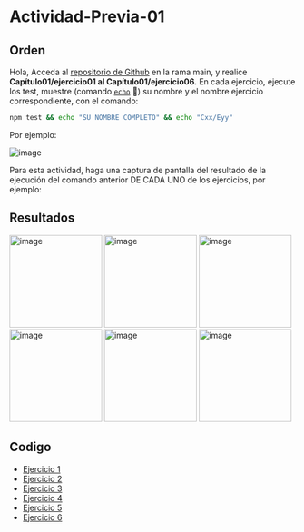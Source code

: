 
# Actividad-Previa-01
## Orden
Hola,
Acceda al [repositorio de Github](https://github.com/DAWMFIEC/DAWM)
 en la rama main, y realice **Capítulo01/ejercicio01 al Capítulo01/ejercicio06.** 
En cada ejercicio, ejecute los test, muestre (comando [`echo`](https://www.delftstack.com/es/howto/batch/echo-command-in-batch/#google_vignette) 🔗) su nombre y el nombre ejercicio correspondiente, con el comando: 
```bash
npm test && echo "SU NOMBRE COMPLETO" && echo "Cxx/Eyy"
```
Por ejemplo:

![image](https://github.com/user-attachments/assets/2ff34391-06da-4f34-beae-c7994a975f80)


Para esta actividad, haga una captura de pantalla del resultado de la ejecución del comando anterior DE CADA UNO de los ejercicios, por ejemplo:

## Resultados

<img width="163" alt="image" src="https://github.com/user-attachments/assets/fec50953-3420-4079-9607-a0f77dfadeac">
<img width="163" alt="image" src="https://github.com/user-attachments/assets/2c7ab384-1ccd-476b-b7e8-3c0d7fe66453">
<img width="163" alt="image" src="https://github.com/user-attachments/assets/561899a8-e08b-4631-a59a-75e9f9e98ddf">
<img width="163" alt="image" src="https://github.com/user-attachments/assets/d9361792-fe7d-431a-b188-404d0720f418">
<img width="163" alt="image" src="https://github.com/user-attachments/assets/6088ed03-2d43-494b-855b-30db2456ef74">
<img width="163" alt="image" src="https://github.com/user-attachments/assets/df8a036e-28aa-4cca-9f35-002b719958bc">


## Codigo
-  [Ejercicio 1](https://github.com/Desarrollo-Aplicaciones-Web-y-Moviles/Actividad-Previa-01/tree/main/C01E01)
-  [Ejercicio 2](https://github.com/Desarrollo-Aplicaciones-Web-y-Moviles/Actividad-Previa-01/tree/main/C01E02)
-  [Ejercicio 3](https://github.com/Desarrollo-Aplicaciones-Web-y-Moviles/Actividad-Previa-01/tree/main/C01E03)
-  [Ejercicio 4](https://github.com/Desarrollo-Aplicaciones-Web-y-Moviles/Actividad-Previa-01/tree/main/C01E04)
-  [Ejercicio 5](https://github.com/Desarrollo-Aplicaciones-Web-y-Moviles/Actividad-Previa-01/tree/main/C01E05)
-  [Ejercicio 6](https://github.com/Desarrollo-Aplicaciones-Web-y-Moviles/Actividad-Previa-01/tree/main/C01E06)
